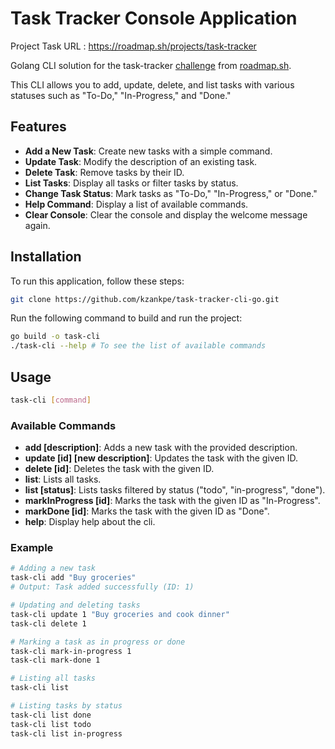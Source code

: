# Task Tracker Console Application
Project Task URL : https://roadmap.sh/projects/task-tracker

Golang CLI solution for the task-tracker [challenge](https://roadmap.sh/projects/task-tracker) from [roadmap.sh](https://roadmap.sh/).

This CLI allows you to add, update, delete, and list tasks with various statuses such as "To-Do," "In-Progress," and "Done."

## Features

- **Add a New Task**: Create new tasks with a simple command.
- **Update Task**: Modify the description of an existing task.
- **Delete Task**: Remove tasks by their ID.
- **List Tasks**: Display all tasks or filter tasks by status.
- **Change Task Status**: Mark tasks as "To-Do," "In-Progress," or "Done."
- **Help Command**: Display a list of available commands.
- **Clear Console**: Clear the console and display the welcome message again.

## Installation

To run this application, follow these steps:

```bash
git clone https://github.com/kzankpe/task-tracker-cli-go.git
```
Run the following command to build and run the project:

```bash
go build -o task-cli
./task-cli --help # To see the list of available commands
```

## Usage

```bash
task-cli [command]
```

###  Available Commands

- **add [description]**: Adds a new task with the provided description.
- **update [id] [new description]**: Updates the task with the given ID.
- **delete [id]**: Deletes the task with the given ID.
- **list**: Lists all tasks.
- **list [status]**: Lists tasks filtered by status ("todo", "in-progress", "done").
- **markInProgress [id]**: Marks the task with the given ID as "In-Progress".
- **markDone [id]**: Marks the task with the given ID as "Done".
- **help**: Display help about the cli.

### Example

```bash
# Adding a new task
task-cli add "Buy groceries"
# Output: Task added successfully (ID: 1)

# Updating and deleting tasks
task-cli update 1 "Buy groceries and cook dinner"
task-cli delete 1

# Marking a task as in progress or done
task-cli mark-in-progress 1
task-cli mark-done 1

# Listing all tasks
task-cli list

# Listing tasks by status
task-cli list done
task-cli list todo
task-cli list in-progress
```